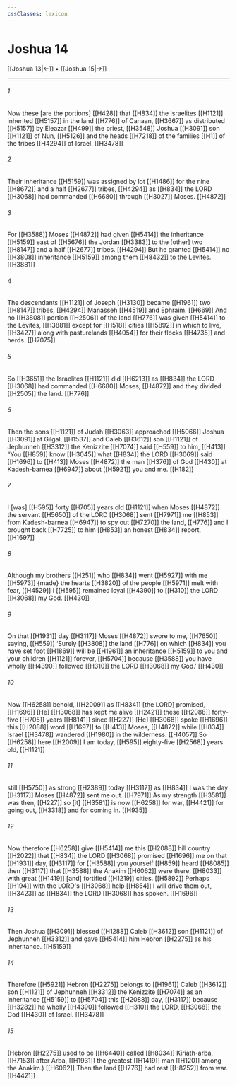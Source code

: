 ```yaml
---
cssClasses: lexicon
---
```


# Joshua 14

[[Joshua 13|←]] • [[Joshua 15|→]]

---

###### 1
Now these [are the portions] [[H428]] that [[H834]] the Israelites [[H1121]] inherited [[H5157]] in the land [[H776]] of Canaan, [[H3667]] as distributed [[H5157]] by Eleazar [[H499]] the priest, [[H3548]] Joshua [[H3091]] son [[H1121]] of Nun, [[H5126]] and the heads [[H7218]] of the families [[H1]] of the tribes [[H4294]] of Israel. [[H3478]]

###### 2
Their inheritance [[H5159]] was assigned by lot [[H1486]] for the nine [[H8672]] and a half [[H2677]] tribes, [[H4294]] as [[H834]] the LORD [[H3068]] had commanded [[H6680]] through [[H3027]] Moses. [[H4872]]

###### 3
For [[H3588]] Moses [[H4872]] had given [[H5414]] the inheritance [[H5159]] east of [[H5676]] the Jordan [[H3383]] to the [other] two [[H8147]] and a half [[H2677]] tribes. [[H4294]] But he granted [[H5414]] no [[H3808]] inheritance [[H5159]] among them [[H8432]] to the Levites. [[H3881]]

###### 4
The descendants [[H1121]] of Joseph [[H3130]] became [[H1961]] two [[H8147]] tribes, [[H4294]] Manasseh [[H4519]] and Ephraim. [[H669]] And no [[H3808]] portion [[H2506]] of the land [[H776]] was given [[H5414]] to the Levites, [[H3881]] except for [[H518]] cities [[H5892]] in which to live, [[H3427]] along with pasturelands [[H4054]] for their flocks [[H4735]] and herds. [[H7075]]

###### 5
So [[H3651]] the Israelites [[H1121]] did [[H6213]] as [[H834]] the LORD [[H3068]] had commanded [[H6680]] Moses, [[H4872]] and they divided [[H2505]] the land. [[H776]]

###### 6
Then the sons [[H1121]] of Judah [[H3063]] approached [[H5066]] Joshua [[H3091]] at Gilgal, [[H1537]] and Caleb [[H3612]] son [[H1121]] of Jephunneh [[H3312]] the Kenizzite [[H7074]] said [[H559]] to him, [[H413]] “You [[H859]] know [[H3045]] what [[H834]] the LORD [[H3069]] said [[H1696]] to [[H413]] Moses [[H4872]] the man [[H376]] of God [[H430]] at Kadesh-barnea [[H6947]] about [[H5921]] you and me. [[H182]]

###### 7
I [was] [[H595]] forty [[H705]] years old [[H1121]] when Moses [[H4872]] the servant [[H5650]] of the LORD [[H3068]] sent [[H7971]] me [[H853]] from  Kadesh-barnea [[H6947]] to spy out [[H7270]] the land, [[H776]] and I brought back [[H7725]] to him [[H853]] an honest [[H834]] report. [[H1697]]

###### 8
Although my brothers [[H251]] who [[H834]] went [[H5927]] with me [[H5973]] {made} the hearts [[H3820]] of the people [[H5971]] melt with fear, [[H4529]] I [[H595]] remained loyal [[H4390]] to [[H310]] the LORD [[H3068]] my God. [[H430]]

###### 9
On that [[H1931]] day [[H3117]] Moses [[H4872]] swore to me, [[H7650]] saying, [[H559]] ‘Surely [[H3808]] the land [[H776]] on which [[H834]] you have set foot [[H1869]] will be [[H1961]] an inheritance [[H5159]] to you  and your children [[H1121]] forever, [[H5704]] because [[H3588]] you have wholly [[H4390]] followed [[H310]] the LORD [[H3068]] my God.’ [[H430]]

###### 10
Now [[H6258]] behold, [[H2009]] as [[H834]] [the LORD] promised, [[H1696]] [He] [[H3068]] has kept me alive [[H2421]] these [[H2088]] forty-five [[H705]] years [[H8141]] since [[H227]] [He] [[H3068]] spoke [[H1696]] this [[H2088]] word [[H1697]] to [[H413]] Moses, [[H4872]] while [[H834]] Israel [[H3478]] wandered [[H1980]] in the wilderness. [[H4057]] So [[H6258]] here [[H2009]] I am today, [[H595]] eighty-five [[H2568]] years old, [[H1121]]

###### 11
still [[H5750]] as strong [[H2389]] today [[H3117]] as [[H834]] I was the day [[H3117]] Moses [[H4872]] sent me out. [[H7971]] As my strength [[H3581]] was then, [[H227]] so [it] [[H3581]] is now [[H6258]] for war, [[H4421]] for going out, [[H3318]] and for coming in. [[H935]]

###### 12
Now therefore [[H6258]] give [[H5414]] me  this [[H2088]] hill country [[H2022]] that [[H834]] the LORD [[H3068]] promised [[H1696]] me on that [[H1931]] day, [[H3117]] for [[H3588]] you yourself [[H859]] heard [[H8085]] then [[H3117]] that [[H3588]] the Anakim [[H6062]] were there, [[H8033]] with great [[H1419]] [and] fortified [[H1219]] cities. [[H5892]] Perhaps [[H194]] with the LORD's [[H3068]] help [[H854]] I will drive them out, [[H3423]] as [[H834]] the LORD [[H3068]] has spoken. [[H1696]]

###### 13
Then Joshua [[H3091]] blessed [[H1288]] Caleb [[H3612]] son [[H1121]] of Jephunneh [[H3312]] and gave [[H5414]] him Hebron [[H2275]] as his inheritance. [[H5159]]

###### 14
Therefore [[H5921]] Hebron [[H2275]] belongs to [[H1961]] Caleb [[H3612]] son [[H1121]] of Jephunneh [[H3312]] the Kenizzite [[H7074]] as an inheritance [[H5159]] to [[H5704]] this [[H2088]] day, [[H3117]] because [[H3282]] he wholly [[H4390]] followed [[H310]] the LORD, [[H3068]] the God [[H430]] of Israel. [[H3478]]

###### 15
(Hebron [[H2275]] used to be [[H6440]] called [[H8034]] Kiriath-arba, [[H7153]] after Arba, [[H1931]] the greatest [[H1419]] man [[H120]] among the Anakim.) [[H6062]] Then the land [[H776]] had rest [[H8252]] from war. [[H4421]]

